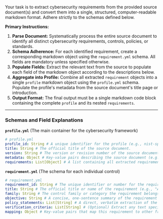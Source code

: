 Your task is to extract cybersecurity requirements from the provided source document(s) and convert them into a single, structured, computer-readable markdown format. Adhere strictly to the schemas defined below.

**Primary Instructions:**

1.  **Parse Document:** Systematically process the entire source document to identify all distinct cybersecurity requirements, controls, policies, or standards.
2.  **Schema Adherence:** For each identified requirement, create a corresponding markdown object using the `requirement.yml` schema. All fields are mandatory unless specified otherwise.
3.  **Populate Fields:** Extract the relevant text from the source to populate each field of the markdown object according to the descriptions below.
4.  **Aggregate into Profile:** Combine all extracted `requirement` objects into a single `profile` markdown object using the `profile.yml` schema. Populate the profile's metadata from the source document's title page or introduction.
5.  **Output Format:** The final output must be a single markdown code block containing the complete `profile` and its nested `requirements`.

-----

### **Schemas and Field Explanations**

**`profile.yml`** (The main container for the cybersecurity framework)

```yaml
# profile.yml
profile_id: String # A unique identifier for the profile (e.g., nist-sp-800-171-r3).
title: String # The official title of the source document.
version: String # The version or revision number of the source document (e.g., "r3", "2.0").
metadata: Object # Key-value pairs describing the source document (e.g., authors, publication_date, organization).
requirements: List[Object] # A list containing all extracted requirement objects.
```

**`requirement.yml`** (The schema for each individual control)

```yaml
# requirement.yml
requirement_id: String # The unique identifier or number for the requirement (e.g., "03.01.01", "AC-03").
title: String # The official title or name of the requirement (e.g., "Account Management", "Access Enforcement").
family: String # The control family or category the requirement belongs to (e.g., "Access Control", "IDENTIFY").
objective: String # A concise, one-sentence summary of the requirement's primary goal. Extracted from the main requirement text or its introduction.
policy_statements: List[String] # A direct, verbatim extraction of the mandatory statements or controls. Each distinct statement (e.g., parts a, b, c) should be a separate item in the list.
verification_criteria: List[String] # (Optional) Extract any text specifically labeled as "Discussion," "Guidance," "Supplemental Guidance," or similar, which explains how to implement or verify the control.
mapping: Object # Key-value pairs that map this requirement to other frameworks if explicitly stated in the source text (e.g., source_control: "AC-03").
```